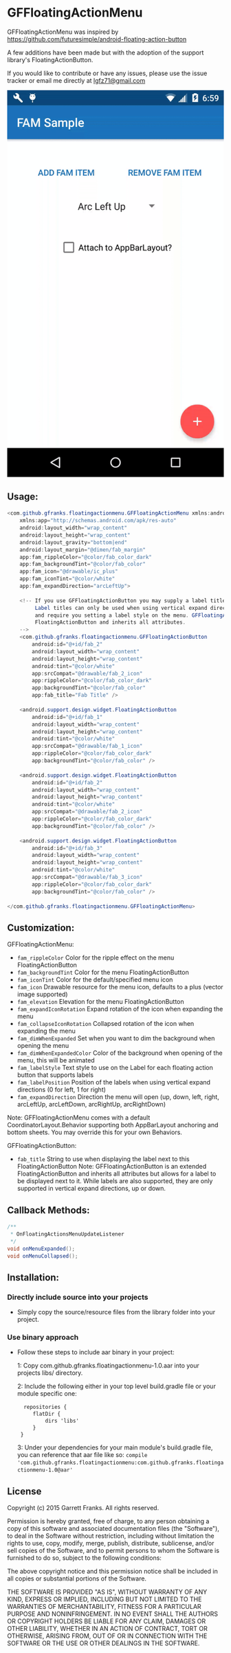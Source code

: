 GFFloatingActionMenu
====================

GFFloatingActionMenu was inspired by https://github.com/futuresimple/android-floating-action-button

A few additions have been made but with the adoption of the support library's FloatingActionButton.

If you would like to contribute or have any issues, please use the issue tracker or email me directly at lgfz71@gmail.com

![alt tag](https://raw.githubusercontent.com/gfranks/GFFloatingActionMenu/master/images/fam.gif)

Usage:
------

```java
<com.github.gfranks.floatingactionmenu.GFFloatingActionMenu xmlns:android="http://schemas.android.com/apk/res/android"
    xmlns:app="http://schemas.android.com/apk/res-auto"
    android:layout_width="wrap_content"
    android:layout_height="wrap_content"
    android:layout_gravity="bottom|end"
    android:layout_margin="@dimen/fab_margin"
    app:fam_rippleColor="@color/fab_color_dark"
    app:fam_backgroundTint="@color/fab_color"
    app:fam_icon="@drawable/ic_plus"
    app:fam_iconTint="@color/white"
    app:fam_expandDirection="arcLeftUp">
    
    <!-- If you use GFFloatingActionButton you may supply a label title for display.
         Label titles can only be used when using vertical expand directions
         and require you setting a label style on the menu. GFFloatingActionButton extends 
         FloatingActionButton and inherits all attributes.
    -->
    <com.github.gfranks.floatingactionmenu.GFFloatingActionButton
        android:id="@+id/fab_2"
        android:layout_width="wrap_content"
        android:layout_height="wrap_content"
        android:tint="@color/white"
        app:srcCompat="@drawable/fab_2_icon"
        app:rippleColor="@color/fab_color_dark"
        app:backgroundTint="@color/fab_color"
        app:fab_title="Fab Title" />

    <android.support.design.widget.FloatingActionButton
        android:id="@+id/fab_1"
        android:layout_width="wrap_content"
        android:layout_height="wrap_content"
        android:tint="@color/white"
        app:srcCompat="@drawable/fab_1_icon"
        app:rippleColor="@color/fab_color_dark"
        app:backgroundTint="@color/fab_color" />

    <android.support.design.widget.FloatingActionButton
        android:id="@+id/fab_2"
        android:layout_width="wrap_content"
        android:layout_height="wrap_content"
        android:tint="@color/white"
        app:srcCompat="@drawable/fab_2_icon"
        app:rippleColor="@color/fab_color_dark"
        app:backgroundTint="@color/fab_color" />

    <android.support.design.widget.FloatingActionButton
        android:id="@+id/fab_3"
        android:layout_width="wrap_content"
        android:layout_height="wrap_content"
        android:tint="@color/white"
        app:srcCompat="@drawable/fab_3_icon"
        app:rippleColor="@color/fab_color_dark"
        app:backgroundTint="@color/fab_color" />

</com.github.gfranks.floatingactionmenu.GFFloatingActionMenu>
```

Customization:
----------------

GFFloatingActionMenu:
 * `fam_rippleColor` Color for the ripple effect on the menu FloatingActionButton
 * `fam_backgroundTint` Color for the menu FloatingActionButton
 * `fam_iconTint` Color for the default/specified menu icon
 * `fam_icon` Drawable resource for the menu icon, defaults to a plus (vector image supported)
 * `fam_elevation` Elevation for the menu FloatingActionButton
 * `fam_expandIconRotation` Expand rotation of the icon when expanding the menu
 * `fam_collapseIconRotation` Collapsed rotation of the icon when expanding the menu
 * `fam_dimWhenExpanded` Set when you want to dim the background when opening the menu
 * `fam_dimWhenExpandedColor` Color of the background when opening of the menu, this will be animated
 * `fam_labelStyle` Text style to use on the Label for each floating action button that supports labels
 * `fam_labelPosition` Position of the labels when using vertical expand directions (0 for left, 1 for right)
 * `fam_expandDirection` Direction the menu will open (up, down, left, right, arcLeftUp, arcLeftDown, arcRightUp, arcRightDown)
 
 Note: GFFloatingActionMenu comes with a default CoordinatorLayout.Behavior supporting both AppBarLayout anchoring and bottom sheets. You may override this for your own Behaviors.
 
GFFloatingActionButton:
 * `fab_title` String to use when displaying the label next to this FloatingActionButton
 Note: GFFloatingActionButton is an extended FloatingActionButton and inherits all attributes but allows for a label to be displayed next to it. While labels are also supported, they are only supported in vertical expand directions, up or down.
  
  

Callback Methods:
-----------------

```java
/**
 * OnFloatingActionsMenuUpdateListener
 */
void onMenuExpanded();
void onMenuCollapsed();
```
    
Installation:
------------

### Directly include source into your projects

- Simply copy the source/resource files from the library folder into your project.

### Use binary approach

- Follow these steps to include aar binary in your project:

    1: Copy com.github.gfranks.floatingactionmenu-1.0.aar into your projects libs/ directory.

    2: Include the following either in your top level build.gradle file or your module specific one:
    ```
      repositories {
         flatDir {
             dirs 'libs'
         }
     }
    ```
    3: Under your dependencies for your main module's build.gradle file, you can reference that aar file like so: 
    ```compile 'com.github.gfranks.floatingactionmenu:com.github.gfranks.floatingactionmenu-1.0@aar'```
    
License
-------
Copyright (c) 2015 Garrett Franks. All rights reserved.

Permission is hereby granted, free of charge, to any person obtaining a copy
of this software and associated documentation files (the "Software"), to deal
in the Software without restriction, including without limitation the rights
to use, copy, modify, merge, publish, distribute, sublicense, and/or sell
copies of the Software, and to permit persons to whom the Software is
furnished to do so, subject to the following conditions:

The above copyright notice and this permission notice shall be included in
all copies or substantial portions of the Software.

THE SOFTWARE IS PROVIDED "AS IS", WITHOUT WARRANTY OF ANY KIND, EXPRESS OR
IMPLIED, INCLUDING BUT NOT LIMITED TO THE WARRANTIES OF MERCHANTABILITY,
FITNESS FOR A PARTICULAR PURPOSE AND NONINFRINGEMENT. IN NO EVENT SHALL THE
AUTHORS OR COPYRIGHT HOLDERS BE LIABLE FOR ANY CLAIM, DAMAGES OR OTHER
LIABILITY, WHETHER IN AN ACTION OF CONTRACT, TORT OR OTHERWISE, ARISING FROM,
OUT OF OR IN CONNECTION WITH THE SOFTWARE OR THE USE OR OTHER DEALINGS IN THE
SOFTWARE.